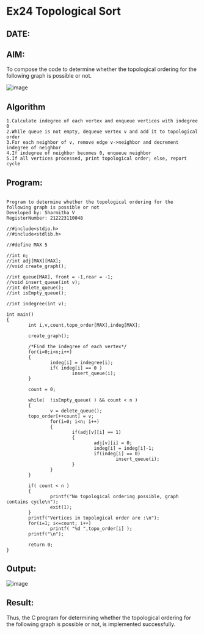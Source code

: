 # Ex24 Topological Sort
## DATE:
## AIM:
To compose the code to determine whether the topological ordering for the following graph is possible or not.

![image](https://github.com/user-attachments/assets/c74a7111-9b59-475c-aad4-9baf23d50ec0)


## Algorithm
```
1.Calculate indegree of each vertex and enqueue vertices with indegree 0
2.While queue is not empty, dequeue vertex v and add it to topological order
3.For each neighbor of v, remove edge v->neighbor and decrement indegree of neighbor
4.If indegree of neighbor becomes 0, enqueue neighbor
5.If all vertices processed, print topological order; else, report cycle   
```
## Program:
```

Program to determine whether the topological ordering for the following graph is possible or not
Developed by: Sharmitha V
RegisterNumber: 212223110048

//#include<stdio.h>
//#include<stdlib.h>

//#define MAX 5

//int n;    
//int adj[MAX][MAX]; 
//void create_graph();

//int queue[MAX], front = -1,rear = -1;
//void insert_queue(int v);
//int delete_queue();
//int isEmpty_queue();

//int indegree(int v);

int main()
{
        int i,v,count,topo_order[MAX],indeg[MAX];

        create_graph();

        /*Find the indegree of each vertex*/
        for(i=0;i<n;i++)
        {
                indeg[i] = indegree(i);
                if( indeg[i] == 0 )
                        insert_queue(i);
        }

        count = 0;

        while(  !isEmpty_queue( ) && count < n )
        {
                v = delete_queue();
        topo_order[++count] = v; 
                for(i=0; i<n; i++)
                {
                        if(adj[v][i] == 1)
                        {
                                adj[v][i] = 0;
                                indeg[i] = indeg[i]-1;
                                if(indeg[i] == 0)
                                        insert_queue(i);
                        }
                }
        }

        if( count < n )
        {
                printf("No topological ordering possible, graph contains cycle\n");
                exit(1);
        }
        printf("Vertices in topological order are :\n");
        for(i=1; i<=count; i++)
                printf( "%d ",topo_order[i] );
        printf("\n");

        return 0;
}
```

## Output:

![image](https://github.com/user-attachments/assets/94d0b896-aa28-45ef-8e8d-735837b72bbd)


## Result:
Thus, the C program for determining whether the topological ordering for the following graph is possible or not, is implemented successfully.
